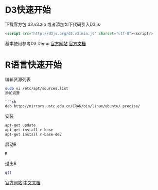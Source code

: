 # D3快速开始
下载官方包 d3.v3.zip 或者添加如下代码引入D3.js

```html
<script src="http://d3js.org/d3.v3.min.js" charset="utf-8"><script/>
```

基本使用参考D3 Demo
[官方网站](http://d3js.org/)
[官方文档](https://github.com/mbostock/d3/wiki)
# R语言快速开始
编辑资源列表

```sh
sudo vi /etc/apt/sources.list
添加资源

```sh
deb http://mirrors.ustc.edu.cn/CRAN/bin/linux/ubuntu/ precise/
```

安装

```sh
apt-get update 
apt-get install r-base 
apt-get install r-base-dev
```

启动R
```sh
R 
```

退出R
```sh
q() 
```

[官方网站](http://www.r-project.org/)
[中文文档](http://www.biosino.org/R/R-doc/)
